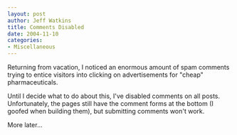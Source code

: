 ```yaml
--- 
layout: post
author: Jeff Watkins
title: Comments Disabled
date: 2004-11-10
categories: 
- Miscellaneous
---
```


Returning from vacation, I noticed an enormous amount of spam comments trying to entice visitors into clicking on advertisements for "cheap" pharmaceuticals.

Until I decide what to do about this, I've disabled comments on all posts. Unfortunately, the pages still have the comment forms at the bottom (I goofed when building them), but submitting comments won't work.

More later...
